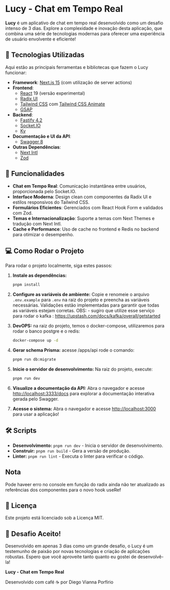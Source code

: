 # Lucy - Chat em Tempo Real

**Lucy** é um aplicativo de chat em tempo real desenvolvido como um desafio intenso de 3 dias. Explore a complexidade e inovação desta aplicação, que combina uma série de tecnologias modernas para oferecer uma experiência de usuário envolvente e eficiente!

## 🚀 Tecnologias Utilizadas

Aqui estão as principais ferramentas e bibliotecas que fazem o Lucy funcionar:

- **Framework**: [Next.js 15](https://nextjs.org/) (com utilização de server actions)
- **Frontend**:
  - [React](https://reactjs.org/) 19 (versão experimental)
  - [Radix UI](https://radix-ui.com/)
  - [Tailwind CSS](https://tailwindcss.com/) com [Tailwind CSS Animate](https://github.com/andrew-codes/tailwindcss-animate)
  - [GSAP](https://greensock.com/gsap)
- **Backend**:
  - [Fastify 4.2](https://www.fastify.io/)
  - [Socket.IO](https://socket.io/)
  - [Ky](https://github.com/sindresorhus/ky)
- **Documentação e UI da API**:
  - [Swagger 8](https://swagger.io/)
- **Outras Dependências**:
  - [Next Intl](https://next-intl.dev/)
  - [Zod](https://zod.dev/)

## 🌟 Funcionalidades

- **Chat em Tempo Real**: Comunicação instantânea entre usuários, proporcionada pelo Socket.IO.
- **Interface Moderna**: Design clean com componentes da Radix UI e estilos responsivos do Tailwind CSS.
- **Formulários Eficientes**: Gerenciados com React Hook Form e validados com Zod.
- **Temas e Internacionalização**: Suporte a temas com Next Themes e tradução com Next Intl.
- **Cache e Performance**: Uso de cache no frontend e Redis no backend para otimizar o desempenho.

## 💻 Como Rodar o Projeto

Para rodar o projeto localmente, siga estes passos:

1. **Instale as dependências:**

   ```bash
   pnpm install
   ```

2. **Configure as variáveis de ambiente:** Copie e renomeie o arquivo `.env.example` para `.env` na raiz do projeto e preencha as variáveis necessárias. Validações estão implementadas para garantir que todas as variáveis estejam corretas.
   OBS: - sugiro que utilize esse serviço para rodar o kafka : https://upstash.com/docs/kafka/overall/getstarted

3. **DevOPS:** na raiz do projeto, temos o docker-compose, utilizaremos para rodar o banco postgre e o redis:
      ```bash
   docker-compose up -d
   ```

4. **Gerar schema Prisma:** acesse /apps/api
   rode o comando:

   ```bash
   pnpm run db:migrate
   ```

5. **Inicie o servidor de desenvolvimento:** Na raiz do projeto, execute:

   ```bash
   pnpm run dev
   ```

6. **Visualize a documentação da API:** Abra o navegador e acesse [http://localhost:3333/docs](http://localhost:3333/docs) para explorar a documentação interativa gerada pelo Swagger.

7. **Acesse o sistema:** Abra o navegador e acesse [http://localhost:3000](http://localhost:3000) para usar a aplicação!

## 🛠️ Scripts

- **Desenvolvimento:** `pnpm run dev` - Inicia o servidor de desenvolvimento.
- **Construir:** `pnpm run build` - Gera a versão de produção.
- **Linter:** `pnpm run lint` - Executa o linter para verificar o código.

## Nota

Pode haveer erro no console em função do radix ainda não ter atualizado as referências dos componentes para o novo hook useRef

## 📝 Licença

Este projeto está licenciado sob a Licença MIT.

## 🚀 Desafio Aceito!

Desenvolvido em apenas 3 dias como um grande desafio, o Lucy é um testemunho de paixão por novas tecnologias e criação de aplicações robustas. Espero que você aproveite tanto quanto eu gostei de desenvolvê-la!

**Lucy - Chat em Tempo Real**

Desenvolvido com café ☕ por Diego Vianna Porfírio
